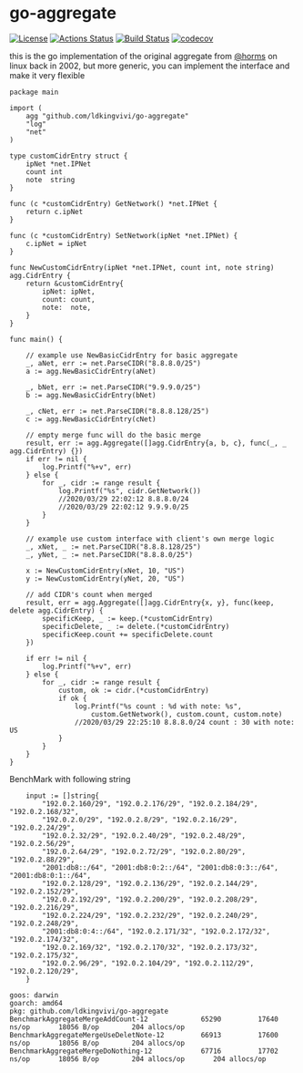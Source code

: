 # go-aggregate
[![License](http://img.shields.io/badge/license-MIT-blue.svg?style=flat-square)](http://opensource.org/licenses/MIT)
[![Actions Status](https://github.com/ldkingvivi/go-aggregate/workflows/Go/badge.svg)](https://github.com/ldkingvivi/go-aggregate/actions)
[![Build Status](https://travis-ci.org/ldkingvivi/go-aggregate.png?branch=master)](https://travis-ci.org/ldkingvivi/go-aggregate)
[![codecov](https://codecov.io/gh/ldkingvivi/go-aggregate/branch/master/graph/badge.svg)](https://codecov.io/gh/ldkingvivi/go-aggregate)

this is the go implementation of the original aggregate from [@horms]( https://github.com/horms) on linux back in 2002, but more generic, you can implement the interface and make it very flexible

```
package main

import (
	agg "github.com/ldkingvivi/go-aggregate"
	"log"
	"net"
)

type customCidrEntry struct {
	ipNet *net.IPNet
	count int
	note  string
}

func (c *customCidrEntry) GetNetwork() *net.IPNet {
	return c.ipNet
}

func (c *customCidrEntry) SetNetwork(ipNet *net.IPNet) {
	c.ipNet = ipNet
}

func NewCustomCidrEntry(ipNet *net.IPNet, count int, note string) agg.CidrEntry {
	return &customCidrEntry{
		ipNet: ipNet,
		count: count,
		note:  note,
	}
}

func main() {

	// example use NewBasicCidrEntry for basic aggregate
	_, aNet, err := net.ParseCIDR("8.8.8.0/25")
	a := agg.NewBasicCidrEntry(aNet)

	_, bNet, err := net.ParseCIDR("9.9.9.0/25")
	b := agg.NewBasicCidrEntry(bNet)

	_, cNet, err := net.ParseCIDR("8.8.8.128/25")
	c := agg.NewBasicCidrEntry(cNet)

	// empty merge func will do the basic merge
	result, err := agg.Aggregate([]agg.CidrEntry{a, b, c}, func(_, _ agg.CidrEntry) {})
	if err != nil {
		log.Printf("%+v", err)
	} else {
		for _, cidr := range result {
			log.Printf("%s", cidr.GetNetwork())
			//2020/03/29 22:02:12 8.8.8.0/24
			//2020/03/29 22:02:12 9.9.9.0/25
		}
	}

	// example use custom interface with client's own merge logic
	_, xNet, _ := net.ParseCIDR("8.8.8.128/25")
	_, yNet, _ := net.ParseCIDR("8.8.8.0/25")

	x := NewCustomCidrEntry(xNet, 10, "US")
	y := NewCustomCidrEntry(yNet, 20, "US")

	// add CIDR's count when merged
	result, err = agg.Aggregate([]agg.CidrEntry{x, y}, func(keep, delete agg.CidrEntry) {
		specificKeep, _ := keep.(*customCidrEntry)
		specificDelete, _ := delete.(*customCidrEntry)
		specificKeep.count += specificDelete.count
	})

	if err != nil {
		log.Printf("%+v", err)
	} else {
		for _, cidr := range result {
			custom, ok := cidr.(*customCidrEntry)
			if ok {
				log.Printf("%s count : %d with note: %s",
					custom.GetNetwork(), custom.count, custom.note)
				//2020/03/29 22:25:10 8.8.8.0/24 count : 30 with note: US
			}
		}
	}
}
```

BenchMark with following string
```
    input := []string{
		"192.0.2.160/29", "192.0.2.176/29", "192.0.2.184/29", "192.0.2.168/32",
		"192.0.2.0/29", "192.0.2.8/29", "192.0.2.16/29", "192.0.2.24/29",
		"192.0.2.32/29", "192.0.2.40/29", "192.0.2.48/29", "192.0.2.56/29",
		"192.0.2.64/29", "192.0.2.72/29", "192.0.2.80/29", "192.0.2.88/29",
		"2001:db8::/64", "2001:db8:0:2::/64", "2001:db8:0:3::/64", "2001:db8:0:1::/64",
		"192.0.2.128/29", "192.0.2.136/29", "192.0.2.144/29", "192.0.2.152/29",
		"192.0.2.192/29", "192.0.2.200/29", "192.0.2.208/29", "192.0.2.216/29",
		"192.0.2.224/29", "192.0.2.232/29", "192.0.2.240/29", "192.0.2.248/29",
		"2001:db8:0:4::/64", "192.0.2.171/32", "192.0.2.172/32", "192.0.2.174/32",
		"192.0.2.169/32", "192.0.2.170/32", "192.0.2.173/32", "192.0.2.175/32",
		"192.0.2.96/29", "192.0.2.104/29", "192.0.2.112/29", "192.0.2.120/29",
	}
```

```
goos: darwin
goarch: amd64
pkg: github.com/ldkingvivi/go-aggregate
BenchmarkAggregateMergeAddCount-12        	   65290	     17640 ns/op	   18056 B/op	     204 allocs/op
BenchmarkAggregateMergeUseDeletNote-12    	   66913	     17600 ns/op	   18056 B/op	     204 allocs/op
BenchmarkAggregateMergeDoNothing-12       	   67716	     17702 ns/op	   18056 B/op	     204 allocs/op	     204 allocs/op
```